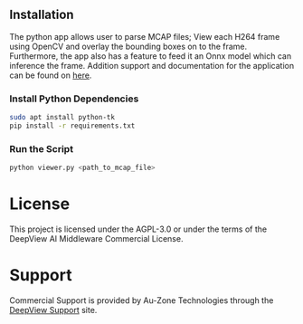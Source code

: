 ## Installation

The python app allows user to parse MCAP files; View each H264 frame using OpenCV and overlay the bounding boxes on to the frame. Furthermore, the app also has a feature to feed it an Onnx model which can inference the frame. Addition support and documentation for the application can be found on [here](https://support.deepviewml.com/hc/en-us/articles/25956949741453-Python-MCAP-Parser-Example).
### Install Python Dependencies

```bash
sudo apt install python-tk
pip install -r requirements.txt
``` 
### Run the Script
```bash
python viewer.py <path_to_mcap_file>
``` 
# License

This project is licensed under the AGPL-3.0 or under the terms of the DeepView AI Middleware Commercial License.

# Support

Commercial Support is provided by Au-Zone Technologies through the [DeepView Support](https://support.deepviewml.com) site.
